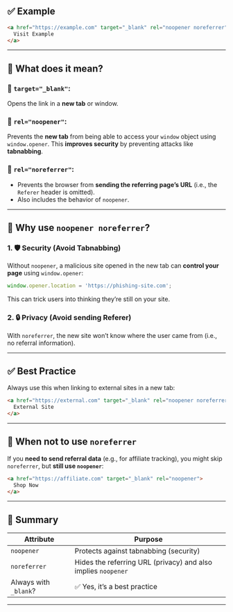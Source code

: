 ## ✅ Example

```html
<a href="https://example.com" target="_blank" rel="noopener noreferrer">
  Visit Example
</a>
```

---

## 🔎 What does it mean?

### 🔸 `target="_blank"`:

Opens the link in a **new tab** or window.

### 🔸 `rel="noopener"`:

Prevents the **new tab** from being able to access your `window` object using `window.opener`.
This **improves security** by preventing attacks like **tabnabbing**.

### 🔸 `rel="noreferrer"`:

* Prevents the browser from **sending the referring page’s URL** (i.e., the `Referer` header is omitted).
* Also includes the behavior of `noopener`.

---

## 🔐 Why use `noopener noreferrer`?

### 1. 🛡️ Security (Avoid Tabnabbing)

Without `noopener`, a malicious site opened in the new tab can **control your page** using `window.opener`:

```js
window.opener.location = 'https://phishing-site.com';
```

This can trick users into thinking they’re still on your site.

### 2. 🔒 Privacy (Avoid sending Referer)

With `noreferrer`, the new site won’t know where the user came from (i.e., no referral information).

---

## ✅ Best Practice

Always use this when linking to external sites in a new tab:

```html
<a href="https://external.com" target="_blank" rel="noopener noreferrer">
  External Site
</a>
```

---

## 🚨 When **not** to use `noreferrer`

If you **need to send referral data** (e.g., for affiliate tracking), you might skip `noreferrer`, but **still use `noopener`**:

```html
<a href="https://affiliate.com" target="_blank" rel="noopener">
  Shop Now
</a>
```

---

## 🧠 Summary

| Attribute             | Purpose                                                       |
| --------------------- | ------------------------------------------------------------- |
| `noopener`            | Protects against tabnabbing (security)                        |
| `noreferrer`          | Hides the referring URL (privacy) and also implies `noopener` |
| Always with `_blank`? | ✅ Yes, it’s a best practice                                   |

---

